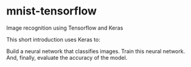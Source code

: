 # mnist-tensorflow

Image recognition using Tensorflow and Keras

This short introduction uses Keras to:

Build a neural network that classifies images.
Train this neural network.
And, finally, evaluate the accuracy of the model.
